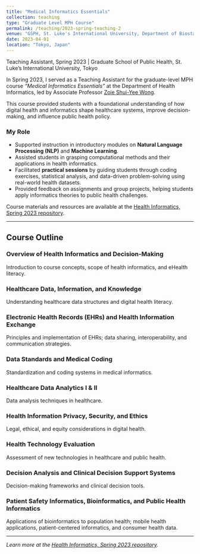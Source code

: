 ```yaml
---
title: "Medical Informatics Essentials"
collection: teaching
type: "Graduate Level MPH Course"
permalink: /teaching/2023-spring-teaching-2
venue: "GSPH, St. Luke's International University, Department of Biostatistics and Bioinformatics"
date: 2023-04-01
location: "Tokyo, Japan"
---
```


Teaching Assistant, Spring 2023 | Graduate School of Public Health, St. Luke’s International University, Tokyo  

In Spring 2023, I served as a Teaching Assistant for the graduate-level MPH course *“Medical Informatics Essentials”* at the Department of Health Informatics, led by Associate Professor [Zoie Shui-Yee Wong](https://researchmap.jp/zoiewong).  

This course provided students with a foundational understanding of how digital health and informatics shape healthcare systems, improve decision-making, and influence public health policy.  

### My Role
- Supported instruction in introductory modules on **Natural Language Processing (NLP)** and **Machine Learning**.  
- Assisted students in grasping computational methods and their applications in health informatics.  
- Facilitated **practical sessions** by guiding students through coding exercises, statistical analysis, and data-driven problem-solving using real-world health datasets.  
- Provided feedback on assignments and group projects, helping students apply informatics theories to public health challenges.  

Course materials and resources are available at the [Health Informatics, Spring 2023 repository](https://github.com/tgyeltshen/Health_Informatics_Teaching_Spring2023).  

---

## Course Outline  

### Overview of Health Informatics and Decision-Making  
Introduction to course concepts, scope of health informatics, and eHealth literacy.  

### Healthcare Data, Information, and Knowledge  
Understanding healthcare data structures and digital health literacy.  

### Electronic Health Records (EHRs) and Health Information Exchange  
Principles and implementation of EHRs; data sharing, interoperability, and communication strategies.  

### Data Standards and Medical Coding  
Standardization and coding systems in medical informatics.  

### Healthcare Data Analytics I & II  
Data analysis techniques in healthcare.  

### Health Information Privacy, Security, and Ethics  
Legal, ethical, and equity considerations in digital health.  

### Health Technology Evaluation  
Assessment of new technologies in healthcare and public health.  

### Decision Analysis and Clinical Decision Support Systems  
Decision-making frameworks and clinical decision tools.  

### Patient Safety Informatics, Bioinformatics, and Public Health Informatics  
Applications of bioinformatics to population health; mobile health applications, patient-centered informatics, and consumer health data.  

---

*Learn more at the [Health Informatics, Spring 2023 repository](https://github.com/tgyeltshen/Health_Informatics_Teaching_Spring2023).*  
